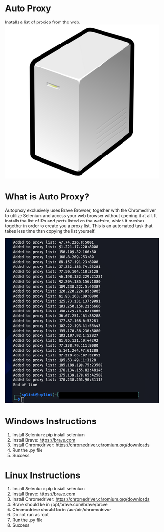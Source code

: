 # Auto Proxy
Installs a list of proxies from the web.
![server](images/server.png)

# What is Auto Proxy?

Autoproxy exclusively uses Brave Browser, together with the Chromedriver to utilize Selenium and access your web browser without opening it at all. It installs the list of IPs and ports listed on the website, which it meshes together in order to create you a proxy list. This is an automated task that takes less time than copying the list yourself.

![server](images/splint.png)

# Windows Instructions

1. Install Selenium: pip install selenium
2. Install Brave: https://brave.com
3. Install Chromedriver: https://chromedriver.chromium.org/downloads
4. Run the .py file
5. Success

# Linux Instructions

1. Install Selenium: pip install selenium
2. Install Brave: https://brave.com
3. Install Chromedriver: https://chromedriver.chromium.org/downloads
4. Brave should be in /opt/brave.com/brave/brave
5. Chromedriver should be in /usr/bin/chromedriver
6. Do not run as root
7. Run the .py file
8. Success
